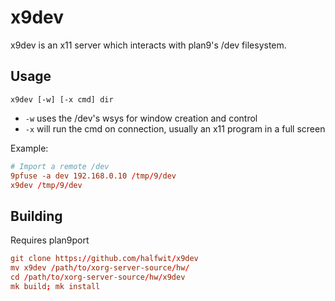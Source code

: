 # x9dev

x9dev is an x11 server which interacts with plan9's /dev filesystem.

## Usage

`x9dev [-w] [-x cmd] dir`

- `-w` uses the /dev's wsys for window creation and control
- `-x` will run the cmd on connection, usually an x11 program in a full screen

Example:

```rc
# Import a remote /dev
9pfuse -a dev 192.168.0.10 /tmp/9/dev
x9dev /tmp/9/dev
```

## Building

Requires plan9port

```rc
git clone https://github.com/halfwit/x9dev
mv x9dev /path/to/xorg-server-source/hw/
cd /path/to/xorg-server-source/hw/x9dev
mk build; mk install
```
